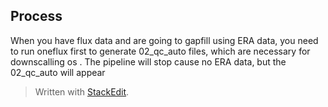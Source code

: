 ## Process
When you have flux data and are going to gapfill using ERA data, you need to run oneflux first to generate 02_qc_auto files, which are necessary for downscalling os  . The pipeline will stop cause no ERA data, but the 02_qc_auto will appear


> Written with [StackEdit](https://stackedit.io/).
<!--stackedit_data:
eyJoaXN0b3J5IjpbMTk3NTg3MzI3N119
-->